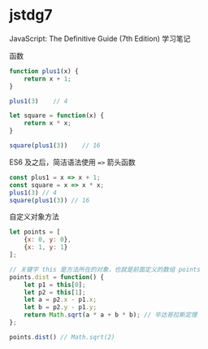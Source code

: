 # jstdg7
JavaScript: The Definitive Guide (7th Edition) 学习笔记

函数

```javascript
function plus1(x) {
    return x + 1;
}

plus1(3)	// 4

let square = function(x) {
    return x * x;
}

square(plus1(3))	// 16
```

ES6 及之后，简洁语法使用 `=>` 箭头函数

```javascript
const plus1 = x => x + 1;
const square = x => x * x;
plus1(3) // 4
square(plus1(3)) // 16
```

自定义对象方法

```javascript
let points = [
    {x: 0, y: 0},
    {x: 1, y: 1}
];

// 关键字 this 是方法所在的对象，也就是前面定义的数组 points
points.dist = function() {
    let p1 = this[0];
    let p2 = this[1];
    let a = p2.x - p1.x;
    let b = p2.y - p1.y;
    return Math.sqrt(a * a + b * b); // 毕达哥拉斯定理
};

points.dist() // Math.sqrt(2)
```

